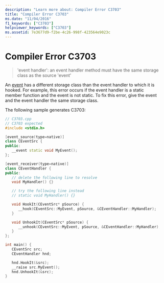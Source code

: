 ```yaml
---
description: "Learn more about: Compiler Error C3703"
title: "Compiler Error C3703"
ms.date: "11/04/2016"
f1_keywords: ["C3703"]
helpviewer_keywords: ["C3703"]
ms.assetid: 7e3677d9-f2be-4c26-998f-423564e9023c
---
```

# Compiler Error C3703

> 'event handler': an event handler method must have the same storage class as the source 'event'

An [event](../../cpp/event-handling.md) has a different storage class than the event handler to which it is hooked. For example, this error occurs if the event handler is a static member function and the event is not static. To fix this error, give the event and the event handler the same storage class.

The following sample generates C3703:

```cpp
// C3703.cpp
// C3703 expected
#include <stdio.h>

[event_source(type=native)]
class CEventSrc {
public:
   __event static void MyEvent();
};

[event_receiver(type=native)]
class CEventHandler {
public:
   // delete the following line to resolve
   void MyHandler() {}

   // try the following line instead
   // static void MyHandler() {}

   void HookIt(CEventSrc* pSource) {
      __hook(CEventSrc::MyEvent, pSource, &CEventHandler::MyHandler);
   }

   void UnhookIt(CEventSrc* pSource) {
      __unhook(CEventSrc::MyEvent, pSource, &CEventHandler::MyHandler);
   }
};

int main() {
   CEventSrc src;
   CEventHandler hnd;

   hnd.HookIt(&src);
   __raise src.MyEvent();
   hnd.UnhookIt(&src);
}
```
